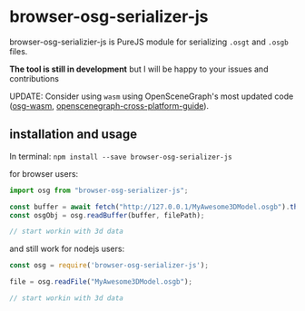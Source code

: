 # browser-osg-serializer-js

browser-osg-serializier-js is PureJS module for serializing `.osgt` and `.osgb` files.

**The tool is still in development** but I will be happy to your issues and contributions

UPDATE: Consider using `wasm` using OpenSceneGraph's most updated code ([osg-wasm](https://github.com/cubicool/osg-wasm), [openscenegraph-cross-platform-guide](https://github.com/OGStudio/openscenegraph-cross-platform-guide/tree/master/1.10.SampleWeb)).

## installation and usage

In terminal: `npm install --save browser-osg-serializer-js`

for browser users:

```javascript
import osg from "browser-osg-serializer-js";

const buffer = await fetch("http://127.0.0.1/MyAwesome3DModel.osgb").then(res=> res.arrayBuffer());
const osgObj = osg.readBuffer(buffer, filePath);

// start workin with 3d data

```

and still work for nodejs users:

```javascript
const osg = require('browser-osg-serializer-js');

file = osg.readFile("MyAwesome3DModel.osgb");

// start workin with 3d data

```
